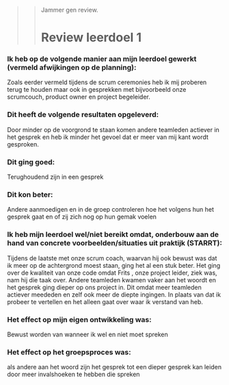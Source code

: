 >> Jammer gen review.
>>
>> # Review leerdoel 1

### Ik heb op de volgende manier aan mijn leerdoel gewerkt (vermeld afwijkingen op de planning):
Zoals eerder vermeld tijdens de scrum ceremonies heb ik mij proberen terug te houden maar ook in gesprekken met bijvoorbeeld onze scrumcouch, product owner en project begeleider.  


### Dit heeft de volgende resultaten opgeleverd:
Door minder op de voorgrond te staan komen andere teamleden actiever in het gesprek en heb ik minder het gevoel dat er meer van mij kant wordt gesproken. 


### Dit ging goed:
Terughoudend zijn in een gesprek


### Dit kon beter:
Andere aanmoedigen en in de groep controleren hoe het volgens hun het gesprek gaat en of zij zich nog op hun gemak voelen


### Ik heb mijn leerdoel wel/niet bereikt omdat, onderbouw aan de hand van concrete voorbeelden/situaties uit praktijk (STARRT):
Tijdens de laatste met onze scrum coach, waarvan hij ook bewust was dat ik meer op de achtergrond moest staan, ging het al een stuk beter. Het ging over de kwaliteit van onze code omdat Frits , onze project leider, ziek was, nam hij die taak over. Andere teamleden kwamen vaker aan het woordt en het gesprek ging dieper op ons project in. Dit omdat meer teamleden actiever meededen en zelf ook meer de diepte ingingen. In plaats van dat ik probeer te vertellen en het alleen gaat over waar ik verstand van heb.


### Het effect op mijn eigen ontwikkeling was:
Bewust worden van wanneer ik wel en niet moet spreken


### Het effect op het groepsproces was:
als andere aan het woord zijn het gesprek tot een dieper gesprek kan leiden door meer invalshoeken te hebben die spreken
